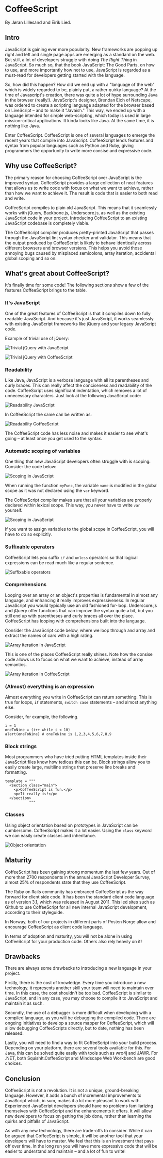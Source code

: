 # CoffeeScript
By Jøran Lillesand and Eirik Lied.

## Intro

JavaScript is gaining ever more popularity. New frameworks are popping up right and left and single page apps are emerging as a standard on the web. But still, a lot of developers struggle with doing _The Right Thing_ in JavaScript. So much so, that the book JavaScript: The Good Parts, on how to use, and more importantly how not to use, JavaScript is regarded as a must-read for developers getting started with the language.

So, how did this happen? How did we end up with a "language of the web" which is widely regarded to be, plainly put, a rather quirky language? At the time of Javascript's creation, there was quite a lot of hype surrounding Java in the browser (really!). JavaScript's designer, Brendan Eich of Netscape, was ordered to create a scripting language adapted for the browser based on LiveScript – and to make it "Javaish." This way, we ended up with a language intended for simple web-scripting, which today is used in large mission-critical applications. It kinda looks like Java. At the same time, it is nothing like Java.

Enter CoffeeScript. CoffeeScript is one of several languages to emerge the recent years that compile into JavaScript. CoffeeScript lends features and syntax from popular languages such as Python and Ruby, giving programmers the opportunity to write more consise and expressive code.

## Why use CoffeeScript?
The primary reason for choosing CoffeeScript over JavaScript is the improved syntax. CoffeeScript provides a large
collection of neat features that allows us to write code with focus on what we want to achieve,
rather than how we want to achieve it. The result is code that is easier to both read and write.

CoffeeScript compiles to plain old JavaScript. This means that it seamlessly works with jQuery, Backbone.js,
Underscore.js, as well as the existing JavaScript code in your project. Introducing CoffeeScript to an existing JavaScript
codebase is completely viable.

The CoffeeScript compiler produces pretty-printed JavaScript that passes through the JavaScript lint syntax checker
and validator. This means that the output produced by CoffeeScript is likely to behave identically across different
browsers and browser versions. This helps you avoid those annoying bugs caused by misplaced semicolons,
array iteration, accidental global scoping and so on.

## What's great about CoffeeScript?
It's finally time for some code! The following sections show a few of the features CoffeeScript brings to the table.

### It's JavaScript

One of the great features of CoffeeScript is that it compiles down to fully readable JavaScript. And because it's just JavaScript, it works seamlessly with existing JavaScript frameworks like jQuery and your legacy JavaScript code.

Example of trivial use of jQuery:

![Trivial jQuery with JavaScript](https://github.com/eiriklied/coffee_script_article/blob/master/images/01_trivial_use.js.png?raw=true)

![Trivial jQuery with CoffeeScript](https://github.com/eiriklied/coffee_script_article/blob/master/images/01_trivial_use.coffee.png?raw=true)

### Readability 

Like Java, JavaScript is a verbose language with all its parentheses and curly braces. This can really affect the conciseness and readability of the code.
CoffeeScript uses significant indentation, which removes a lot of unnecessary characters. Just look at the following JavaScript code:

![Readability JavaScript](https://github.com/eiriklied/coffee_script_article/blob/master/images/02_readability.js.png?raw=true)

In CoffeeScript the same can be written as:

![Readability CoffeeScript](https://github.com/eiriklied/coffee_script_article/blob/master/images/02_readability.coffee.png?raw=true)

The CoffeeScript code has less noise and makes it easier to see what's going – at least once you get used to the syntax.

### Automatic scoping of variables


One thing that new JavaScript developers often struggle with is scoping. Consider the code below:

![Scoping in JavaScript](https://github.com/eiriklied/coffee_script_article/blob/master/images/03_scoping.js.png?raw=true)

When running the function `myFunc`, the variable `name` is modified in the global scope as it was not declared using the `var` keyword.

The CoffeeScript compiler makes sure that all your variables are properly declared within lexical scope. This way, you never have to write `var` yourself.

![Scoping in JavaScript](https://github.com/eiriklied/coffee_script_article/blob/master/images/03_scoping.coffee.png?raw=true)

If you want to assign variables to the global scope in CoffeeScript, you will have to do so explicitly.


### Suffixable operators

CoffeeScript lets you suffix `if` and `unless` operators so that logical expressions can be read much like a regular sentence.

![Suffixable operators](https://github.com/eiriklied/coffee_script_article/blob/master/images/04_suffixable.coffee.png?raw=true)

### Comprehensions

Looping over an array or an object's properties is fundamental in almost any language, and enhancing it really improves expressiveness. In regular JavaScript you would typically use an old fashioned for-loop.
Underscore.js and jQuery offer functions that can improve the syntax quite a bit, but you still end up with parentheses and curly braces all over the place. CoffeeScript has looping with comprehensions built into the language.

Consider the JavaScript code below, where we loop through and array and extract the names of cars with a high rating.

![Array iteration in JavaScript](https://github.com/eiriklied/coffee_script_article/blob/master/images/05_comprehensions.js.png?raw=true)

This is one of the places CoffeeScript really shines. Note how the consise code allows us to focus on what we want to achieve, instead of array semantics.

![Array iteration in CoffeeScript](https://github.com/eiriklied/coffee_script_article/blob/master/images/05_comprehensions.coffee.png?raw=true)

### (Almost) everything is an expression

Almost everything you write in CoffeeScript can return something. This is true for loops, `if` statements, `switch case` statements – and almost anything else.

Consider, for example, the following.

```
i = 1
oneToNine = (i++ while i < 10)
alert(oneToNine) # oneToNine is 1,2,3,4,5,6,7,8,9
```

### Block strings

Most programmers who have tried putting HTML templates inside their JavaScript files know how tedious this can be.
Block strings allow you to easily create large, multiline strings that preserve line breaks and formatting.

```
template = """
  <section class="main">
    <p>CoffeeScript is fun.</p>
    <p>It really is!</p>
  </section>
           """
```


### Classes

Using object orientation based on prototypes in JavaScript can be cumbersome. CoffeeScript makes it a lot easier. Using the `class` keyword we can easily create classes and inheritance.

![Object orientation](https://github.com/eiriklied/coffee_script_article/blob/master/images/06_classes.coffee.png?raw=true)

## Maturity

CoffeeScript has been gaining strong momentum the last few years. Out of more than 2700 respondents in the annual
JavaScript Developer Survey, almost 25% of respondents state that they use CoffeeScript.

The Ruby on Rails community has embraced CoffeeScript as the way forward for client side code.
It has been the standard client code language as of version 3.1, which was released in August 2011.
This led sites such as Github to use CoffeeScript for all new internal JavaScript development, according to their styleguide.

In Norway, both of our projects in different parts of Posten Norge allow and encourage CoffeeScript as client code language.

In terms of adoption and maturity, you will not be alone in using CoffeeScript for your production code. Others
also rely heavily on it!

## Drawbacks

There are always some drawbacks to introducing a new language in your project.

Firstly, there is the cost of knowledge. Every time you introduce a new technology, it represents another skill your team will need to maintain over time. In this case, the cost shouldn't be too bad. CoffeeScript is similar to JavaScript, and in any case, you may choose to compile it to JavaScript and maintain it as such.

Secondly, the use of a debugger is more difficult when developing with a compiled language, as you will be debugging the compiled code. There are ongoing initiatives to develop a source mapper for CoffeeScript, which will allow debugging CoffeeScripts directly, but to date, nothing has been released.

Lastly, you will need to find a way to fit CoffeeScript into your build process. Depending on your platform, there are several tools available for this.
For Java, this can be solved quite easily with tools such as wro4j and JAWR. For .NET, both SquishIt.CoffeeScript and Mindscape Web Workbench are good choices.

## Conclusion
CoffeeScript is not a revolution. It is not a unique, ground-breaking language. However, it adds a bunch of incremental
improvements to JavaScript which, in sum, makes it a lot more pleasant to work with. Experienced JavaScript developers
should have no problems familiarizing themselves with CoffeeScript and the enhancements it offers. It will allow new developers to focus on getting the job done, rather than learning the quirks and pitfalls of JavaScript.

As with any new technology, there are trade-offs to consider. While it can be argued that CoffeeScript is simple, it will be another tool that your developers will have to master.
We feel that this is an investment that pays off over time. In the long run you will have more expressive code that will be easier to understand and maintain – and a lot of fun to write!
